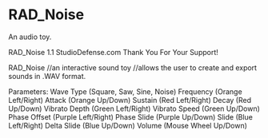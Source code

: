 # RAD_Noise
An audio toy. 


RAD_Noise 1.1
StudioDefense.com
Thank You For Your Support!

RAD_Noise
//an interactive sound toy 
//allows the user to create and export sounds in .WAV format.

Parameters:
Wave Type (Square, Saw, Sine, Noise) 
Frequency (Orange Left/Right)
Attack (Orange Up/Down)
Sustain (Red Left/Right)
Decay (Red Up/Down)
Vibrato Depth (Green Left/Right)
Vibrato Speed (Green Up/Down)
Phase Offset (Purple Left/Right)
Phase Slide (Purple Up/Down)
Slide (Blue Left/Right)
Delta Slide (Blue Up/Down)
Volume (Mouse Wheel Up/Down)
